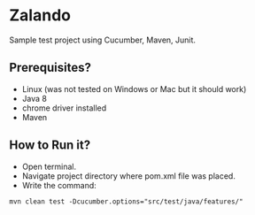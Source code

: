 # Zalando
Sample test project using Cucumber, Maven, Junit.

## Prerequisites?
* Linux (was not tested on Windows or Mac but it should work)
* Java 8
* chrome driver installed
* Maven

## How to Run it?
* Open terminal.
* Navigate project directory where pom.xml file was placed.
* Write the command:
```
mvn clean test -Dcucumber.options="src/test/java/features/"
```




